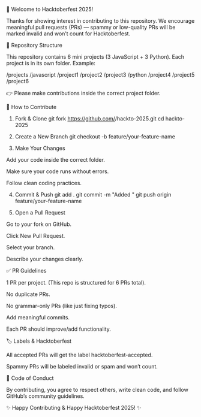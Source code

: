 🎉 Welcome to Hacktoberfest 2025!

Thanks for showing interest in contributing to this repository.
We encourage meaningful pull requests (PRs) — spammy or low-quality PRs will be marked invalid and won’t count for Hacktoberfest.

📂 Repository Structure

This repository contains 6 mini projects (3 JavaScript + 3 Python).
Each project is in its own folder. Example:

/projects
  /javascript
    /project1
    /project2
    /project3
  /python
    /project4
    /project5
    /project6


👉 Please make contributions inside the correct project folder.

🚀 How to Contribute
1. Fork & Clone
git fork https://github.com/<your-username>/hackto-2025.git
cd hackto-2025

2. Create a New Branch
git checkout -b feature/your-feature-name

3. Make Your Changes

Add your code inside the correct folder.

Make sure your code runs without errors.

Follow clean coding practices.

4. Commit & Push
git add .
git commit -m "Added <short-description>"
git push origin feature/your-feature-name

5. Open a Pull Request

Go to your fork on GitHub.

Click New Pull Request.

Select your branch.

Describe your changes clearly.

✅ PR Guidelines

1 PR per project. (This repo is structured for 6 PRs total).

No duplicate PRs.

No grammar-only PRs (like just fixing typos).

Add meaningful commits.

Each PR should improve/add functionality.

🏷 Labels & Hacktoberfest

All accepted PRs will get the label hacktoberfest-accepted.

Spammy PRs will be labeled invalid or spam and won’t count.

📜 Code of Conduct

By contributing, you agree to respect others, write clean code, and follow GitHub’s community guidelines.

✨ Happy Contributing & Happy Hacktoberfest 2025! ✨
